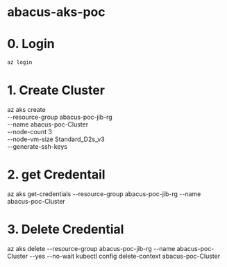 # abacus-aks-poc
# 0. Login
```sh
az login
```
# 1. Create Cluster
az aks create \
  --resource-group abacus-poc-jib-rg \
  --name abacus-poc-Cluster \
  --node-count 3 \
  --node-vm-size Standard_D2s_v3 \
  --generate-ssh-keys
# 2. get Credentail
az aks get-credentials --resource-group abacus-poc-jib-rg --name abacus-poc-Cluster
# 3. Delete Credential
az aks delete --resource-group abacus-poc-jib-rg --name abacus-poc-Cluster --yes --no-wait
kubectl config delete-context abacus-poc-Cluster